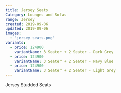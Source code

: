 ```yaml
---
title: Jersey Seats
Category: Lounges and Sofas
range: Jersey
created: 2019-09-06
updated: 2019-09-06
images:
  - "jersey seats.png"
variants:
  - price: 124900
    variantName: 3 Seater + 2 Seater - Dark Grey
  - price: 124900
    variantName: 3 Seater + 2 Seater - Navy Blue
  - price: 124900
    variantName: 3 Seater + 2 Seater - Light Grey
---
```


Jersey Studded Seats